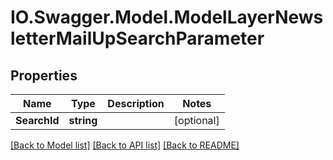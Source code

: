 # IO.Swagger.Model.ModelLayerNewsletterMailUpSearchParameter
## Properties

Name | Type | Description | Notes
------------ | ------------- | ------------- | -------------
**SearchId** | **string** |  | [optional] 

[[Back to Model list]](../README.md#documentation-for-models) [[Back to API list]](../README.md#documentation-for-api-endpoints) [[Back to README]](../README.md)


